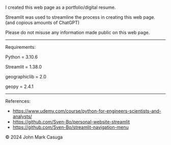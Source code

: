 I created this web page as a portfolio/digital resume.

Streamlit was used to streamline the process in creating this web page. (and copious amounts of ChatGPT)

Please do not misuse any information made public on this web page.

--------------------------------------
Requirements:

Python = 3.10.6

Streamlit = 1.38.0

geographiclib = 2.0 

geopy = 2.4.1

--------------------------------------
References:
- https://www.udemy.com/course/python-for-engineers-scientists-and-analysts/
- https://github.com/Sven-Bo/personal-website-streamlit 
- https://github.com/Sven-Bo/streamlit-navigation-menu 

© 2024 John Mark Casuga
